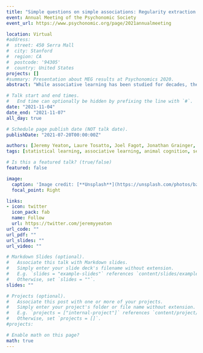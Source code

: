```yaml
---
title: "Simple questions on simple associations: Regularity extraction in Papio papio"
event: Annual Meeting of the Psychonomic Society
event_url: https://www.psychonomic.org/page/2021annualmeeting

location: Virtual
#address:
#  street: 450 Serra Mall
#  city: Stanford
#  region: CA
#  postcode: '94305'
#  country: United States
projects: []
#summary: Presentation about MEG results at Psychonomics 2020.
abstract: "While associative learning has been studied for decades, the focus has tended to be on longer sequences. In this work, we conducted a series of experiments using a serial response time (RT) task with a group of Guinea baboons. We focused specifically on simple two-element AB regularities in a noisy sequence. We asked whether positioning within the sequence might impact learning rate. AB regularities were embedded in fixed positions (Exp. 1; beginning, middle, or end) or variable position (Exp. 2) within a four-element sequence. RT from A to B was measured during each 500-trial block. The slope of the line fit to these RTs was taken for each condition. While the slope of all of our experimental conditions differed significantly from our random (no regularity) baseline condition, we found strong evidence that the learning rate did not differ between the AB conditions. These results indicate that learning is not impacted by position in sequence, even when that position is variable."

# Talk start and end times.
#   End time can optionally be hidden by prefixing the line with `#`.
date: "2021-11-04"
date_end: "2021-11-07"
all_day: true

# Schedule page publish date (NOT talk date).
publishDate: "2021-07-20T00:00:00Z"

authors: [Jeremy Yeaton, Laure Tosatto, Joel Fagot, Jonathan Grainger, Arnaud Rey]
tags: [statistical learning, associative learning, animal cognition, sequence learning, baboons, comparative cognition]

# Is this a featured talk? (true/false)
featured: false

image:
  caption: 'Image credit: [**Unsplash**](https://unsplash.com/photos/bzdhc5b3Bxs)'
  focal_point: Right

links:
- icon: twitter
  icon_pack: fab
  name: Follow
  url: https://twitter.com/jeremyyeaton
url_code: ""
url_pdf: ""
url_slides: ""
url_video: ""

# Markdown Slides (optional).
#   Associate this talk with Markdown slides.
#   Simply enter your slide deck's filename without extension.
#   E.g. `slides = "example-slides"` references `content/slides/example-slides.md`.
#   Otherwise, set `slides = ""`.
slides: ""

# Projects (optional).
#   Associate this post with one or more of your projects.
#   Simply enter your project's folder or file name without extension.
#   E.g. `projects = ["internal-project"]` references `content/project/deep-learning/index.md`.
#   Otherwise, set `projects = []`.
#projects:

# Enable math on this page?
math: true
---
```

